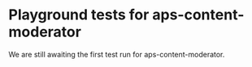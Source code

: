 # Playground tests for aps-content-moderator
We are still awaiting the first test run for aps-content-moderator.
